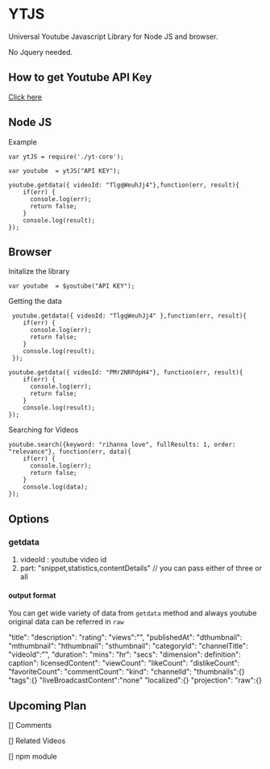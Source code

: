 YTJS
====

Universal Youtube Javascript Library for Node JS and browser.

No Jquery needed.


## How to get Youtube API Key

[Click here](http://help.dimsemenov.com/kb/wordpress-royalslider-tutorials/wp-how-to-get-youtube-api-key)


## Node JS 

Example
    
    var ytJS = require('./yt-core');

    var youtube  = ytJS("API KEY");
    
    youtube.getdata({ videoId: "TlgqWeuhJj4"},function(err, result){
        if(err) {
          console.log(err);
          return false;
        }
        console.log(result);
    });


## Browser

Initalize the library

    var youtube  = $youtube("API KEY");

Getting the data

     youtube.getdata({ videoId: "TlgqWeuhJj4" },function(err, result){
        if(err) {
          console.log(err);
          return false;
        }
        console.log(result);
     });
            
    youtube.getdata({ videoId: "PMr2NRPdpH4"}, function(err, result){
        if(err) {
          console.log(err);
          return false;
        }
        console.log(result);
    });
    

Searching for Videos
    
    youtube.search({keyword: "rihanna love", fullResults: 1, order: "relevance"}, function(err, data){
        if(err) {
          console.log(err);
          return false;
        }
        console.log(data);
    });

## Options


### getdata

1. videoId : youtube video id
2. part: "snippet,statistics,contentDetails"  // you can pass either of three or all


#### output format 

You can get wide variety of data from `getdata` method and always youtube original data can be referred in `raw`

"title":
"description":
"rating":
"views":"",
"publishedAt":
"dthumbnail":
"mthumbnail":
"hthumbnail":
"sthumbnail":
"categoryId":
"channelTitle":
"videoId":"",
"duration":
"mins":
"hr":
"secs":
"dimension":
definition":
caption":
licensedContent":
"viewCount":
"likeCount":
"dislikeCount":
"favoriteCount":
"commentCount":
"kind":
"channelId":
"thumbnails":{}
"tags":{}
"liveBroadcastContent":"none"
"localized":{}
"projection":
"raw":{}


    


## Upcoming Plan

[] Comments

[] Related Videos

[] npm module



